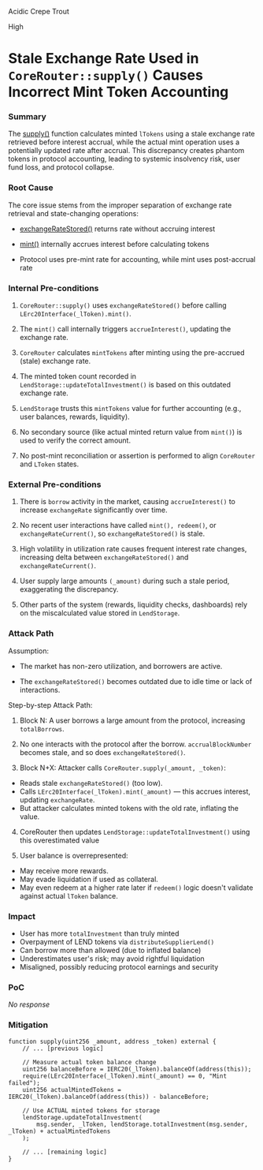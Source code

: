 Acidic Crepe Trout

High

# Stale Exchange Rate Used in `CoreRouter::supply()` Causes Incorrect Mint Token Accounting

### Summary

The [supply()](https://github.com/sherlock-audit/2025-05-lend-audit-contest/blob/main/Lend-V2/src/LayerZero/CoreRouter.sol#L56-L92) function calculates minted `lTokens` using a stale exchange rate retrieved before interest accrual, while the actual mint operation uses a potentially updated rate after accrual. This discrepancy creates phantom tokens in protocol accounting, leading to systemic insolvency risk, user fund loss, and protocol collapse.


### Root Cause

The core issue stems from the improper separation of exchange rate retrieval and state-changing operations:

- [exchangeRateStored()](https://github.com/sherlock-audit/2025-05-lend-audit-contest/blob/main/Lend-V2/src/LToken.sol#L276-L309) returns rate without accruing interest

- [mint()](https://github.com/sherlock-audit/2025-05-lend-audit-contest/blob/main/Lend-V2/src/LToken.sol#L379-L447) internally accrues interest before calculating tokens

- Protocol uses pre-mint rate for accounting, while mint uses post-accrual rate


### Internal Pre-conditions

1. `CoreRouter::supply()` uses `exchangeRateStored()` before calling `LErc20Interface(_lToken).mint()`.

2. The `mint()` call internally triggers `accrueInterest()`, updating the exchange rate.

3. `CoreRouter` calculates `mintTokens` after minting using the pre-accrued (stale) exchange rate.

4. The minted token count recorded in `LendStorage::updateTotalInvestment()` is based on this outdated exchange rate.

5. `LendStorage` trusts this `mintTokens` value for further accounting (e.g., user balances, rewards, liquidity).

6. No secondary source (like actual minted return value from `mint()`) is used to verify the correct amount.

7. No post-mint reconciliation or assertion is performed to align `CoreRouter` and `LToken` states.


### External Pre-conditions

1. There is `borrow` activity in the market, causing `accrueInterest()` to increase `exchangeRate` significantly over time.

2. No recent user interactions have called `mint(), redeem()`, or `exchangeRateCurrent()`, so `exchangeRateStored()` is stale.

3. High volatility in utilization rate causes frequent interest rate changes, increasing delta between `exchangeRateStored()` and `exchangeRateCurrent()`.

4. User supply large amounts `(_amount)` during such a stale period, exaggerating the discrepancy.

5. Other parts of the system (rewards, liquidity checks, dashboards) rely on the miscalculated value stored in `LendStorage`.


### Attack Path

Assumption:
- The market has non-zero utilization, and borrowers are active.

- The `exchangeRateStored()` becomes outdated due to idle time or lack of interactions.

Step-by-step Attack Path:

1. Block N: A user borrows a large amount from the protocol, increasing `totalBorrows`.

2. No one interacts with the protocol after the borrow. `accrualBlockNumber` becomes stale, and so does `exchangeRateStored()`.

3. Block N+X: Attacker calls `CoreRouter.supply(_amount, _token)`:
- Reads stale `exchangeRateStored()` (too low).
- Calls `LErc20Interface(_lToken).mint(_amount)` — this accrues interest, updating `exchangeRate`.
- But attacker calculates minted tokens with the old rate, inflating the value.

4. CoreRouter then updates `LendStorage::updateTotalInvestment()` using this overestimated value

5. User balance is overrepresented:

- May receive more rewards.
- May evade liquidation if used as collateral.
- May even redeem at a higher rate later if `redeem()` logic doesn't validate against actual `lToken` balance.

### Impact

- User has more `totalInvestment` than truly minted
- Overpayment of LEND tokens via `distributeSupplierLend()`
- Can borrow more than allowed (due to inflated balance)
- Underestimates user's risk; may avoid rightful liquidation
- Misaligned, possibly reducing protocol earnings and security

### PoC

_No response_

### Mitigation

```solidity
function supply(uint256 _amount, address _token) external {
    // ... [previous logic]
    
    // Measure actual token balance change
    uint256 balanceBefore = IERC20(_lToken).balanceOf(address(this));
    require(LErc20Interface(_lToken).mint(_amount) == 0, "Mint failed");
    uint256 actualMintedTokens = IERC20(_lToken).balanceOf(address(this)) - balanceBefore;

    // Use ACTUAL minted tokens for storage
    lendStorage.updateTotalInvestment(
        msg.sender, _lToken, lendStorage.totalInvestment(msg.sender, _lToken) + actualMintedTokens
    );
    
    // ... [remaining logic]
}
```
